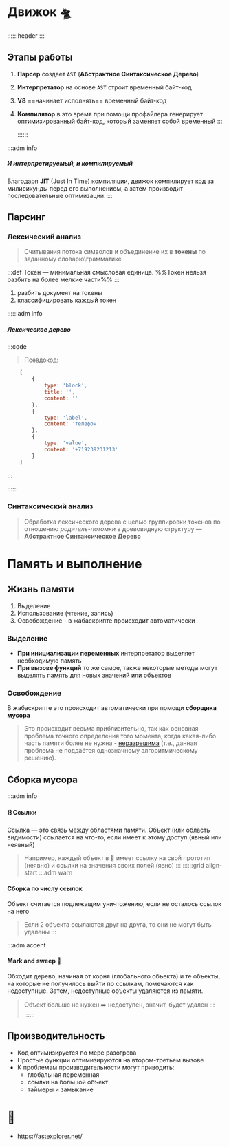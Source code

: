 # Движок 🛸
::::::header
:::
## Этапы работы
1. **Парсер** создает `AST` (**Абстрактное Синтаксическое Дерево**)
2. **Интерпретатор** на основе `AST` строит временный байт-код
3. **V8** ==начинает исполнять== временный байт-код
4. **Компилятор** в это время при помощи профайлера генерирует оптимизированный байт-код, который заменяет собой временный
   :::
   
   ::::::

:::adm info
##### И интерпретируемый, и компилируемый
Благодаря **JIT** (Just In Time) компиляции, движок компилирует код за милисикунды перед его выполнением, а затем производит последовательные оптимизации.
:::

## Парсинг
### Лексический анализ
> Считывания потока символов и объединение их в **токены** по заданному словарю\грамматике

:::def
Токен — минимальная смысловая единица.
%%Токен нельзя разбить на более мелкие части%%
:::

1. разбить документ на токены
2. классифицировать каждый токен

::::::adm info
##### Лексическое дерево
:::code
> Псевдокод:
```js
	[
		{
			type: 'block',
			title: '',
			content: ''
		},
		{
			type: 'label',
			content: 'телефон'
		},
		{
			type: 'value',
			content: '+719239231213'
		}
	]
```
:::

::::::


### Синтаксический анализ
> Обработка лексического дерева с целью группировки токенов по отношению *родитель-потомки* в древовидную структуру — **Абстрактное Синтаксическое Дерево**

# Память и выполнение
## Жизнь памяти
1. Выделение
2. Использование (чтение, запись)
3. Освобождение - в жабаскрипте происходит автоматически

### Выделение
- **При инициализации переменных** интерпретатор выделяет необходимую память
- **При вызове функций** то же самое, также некоторые методы могут выделять память для новых значений или объектов

### Освобождение
В жабаскрипте это происходит автоматически при помощи **сборщика мусора**

> Это происходит весьма приблизительно, так как основная проблема точного определения того момента, когда какая-либо часть памяти более не нужна - [неразрешима](https://en.wikipedia.org/wiki/Decidability_%28logic%29) (т.е., данная проблема не поддаётся однозначному алгоритмическому решению).

## Сборка мусора
:::adm info
#### **⛓️** Ссылки
Ссылка — это связь между областями памяти. Объект (или область видимости) ссылается на что-то, если имеет к этому доступ (явный или неявный)
> Например, каждый объект в 🐸 имеет ссылку на свой прототип (неявно) и ссылки на значения своих полей (явно)
:::
::::::grid align-start
:::adm warn
#### Сборка по числу ссылок
Объект считается подлежащим уничтожению, если не осталось ссылок на него

> Если 2 объекта ссылаются друг на друга, то они не могут быть удалены
:::

:::adm accent
#### Mark and sweep **🚏**
Обходит дерево, начиная от корня (глобального объекта) и те объекты, на которые не получилось выйти по ссылкам, помечаются как недоступные.
Затем, недоступные объекты удаляются из памяти.

> Объект ~~больше не нужен~~ ➡️ недоступен, значит, будет удален
:::
::::::


## Производительность
- Код оптимизируется по мере разогрева
- Простые функции оптимизируются на втором-третьем вызове
- К проблемам производительности могут приводить:
    - глобальная переменная
    - ссылки на большой объект
    - таймеры и замыкание

# 🔗
- https://astexplorer.net/
